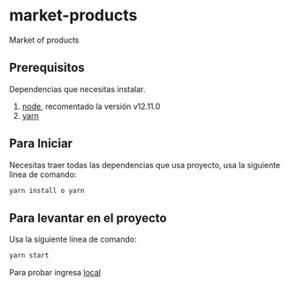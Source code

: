 # market-products
Market of products

## Prerequisitos

Dependencias que necesitas instalar.

1.  [node](https://nodejs.org/es/), recomentado la versión v12.11.0
2.  [yarn](https://yarnpkg.com/en/docs/getting-started)

## Para Iniciar

Necesitas traer todas las dependencias que usa proyecto, usa la siguiente linea de comando:

```bash
yarn install o yarn
```

## Para levantar en el proyecto

Usa la siguiente linea de comando:

```bash
yarn start
```

Para probar ingresa [local](http://localhost:8080/)
